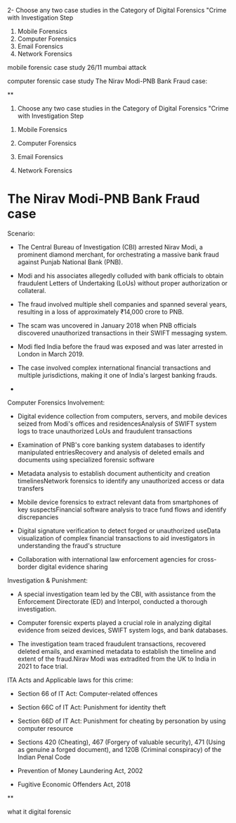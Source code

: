 


2- Choose any two case studies in the Category of Digital Forensics "Crime with Investigation Step     
1) Mobile Forensics 
2) Computer Forensics 
3) Email Forensics 
4) Network Forensics


mobile forensic case study
26/11 mumbai attack



computer forensic case study 
The Nirav Modi-PNB Bank Fraud case:






**  

1. Choose any two case studies in the Category of Digital Forensics "Crime with Investigation Step     

1) Mobile Forensics 

2) Computer Forensics 

3) Email Forensics 

4) Network Forensics

  

# The Nirav Modi-PNB Bank Fraud case

Scenario: 

- The Central Bureau of Investigation (CBI) arrested Nirav Modi, a prominent diamond merchant, for orchestrating a massive bank fraud against Punjab National Bank (PNB).

- Modi and his associates allegedly colluded with bank officials to obtain fraudulent Letters of Undertaking (LoUs) without proper authorization or collateral.
 
- The fraud involved multiple shell companies and spanned several years, resulting in a loss of approximately ₹14,000 crore to PNB.

- The scam was uncovered in January 2018 when PNB officials discovered unauthorized transactions in their SWIFT messaging system.

- Modi fled India before the fraud was exposed and was later arrested in London in March 2019.

- The case involved complex international financial transactions and multiple jurisdictions, making it one of India's largest banking frauds.
- 
Computer Forensics Involvement:

- Digital evidence collection from computers, servers, and mobile devices seized from Modi's offices and residencesAnalysis of SWIFT system logs to trace unauthorized LoUs and fraudulent transactions

- Examination of PNB's core banking system databases to identify manipulated entriesRecovery and analysis of deleted emails and documents using specialized forensic software

- Metadata analysis to establish document authenticity and creation timelinesNetwork forensics to identify any unauthorized access or data transfers

- Mobile device forensics to extract relevant data from smartphones of key suspectsFinancial software analysis to trace fund flows and identify discrepancies

- Digital signature verification to detect forged or unauthorized useData visualization of complex financial transactions to aid investigators in understanding the fraud's structure

- Collaboration with international law enforcement agencies for cross-border digital evidence sharing

Investigation & Punishment: 

- A special investigation team led by the CBI, with assistance from the Enforcement Directorate (ED) and Interpol, conducted a thorough investigation.

- Computer forensic experts played a crucial role in analyzing digital evidence from seized devices, SWIFT system logs, and bank databases.
 
- The investigation team traced fraudulent transactions, recovered deleted emails, and examined metadata to establish the timeline and extent of the fraud.Nirav Modi was extradited from the UK to India in 2021 to face trial.


ITA Acts and Applicable laws for this crime: 

- Section 66 of IT Act: Computer-related offences

- Section 66C of IT Act: Punishment for identity theft

- Section 66D of IT Act: Punishment for cheating by personation by using computer resource
 
- Sections 420 (Cheating), 467 (Forgery of valuable security), 471 (Using as genuine a forged document), and 120B (Criminal conspiracy) of the Indian Penal Code

- Prevention of Money Laundering Act, 2002

- Fugitive Economic Offenders Act, 2018


  
**



what it digital forensic 